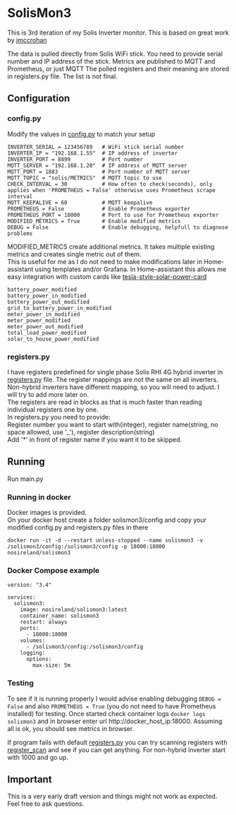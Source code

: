 # SolisMon3

This is 3rd iteration of my Solis Inverter monitor. 
This is based on great work by [jmccrohan](https://github.com/jmccrohan/pysolarmanv5)

The data is pulled directly from Solis WiFi stick. You need to provide serial number and IP address of the stick.
Metrics are published to MQTT and Prometheus, or just MQTT
The polled registers and their meaning are stored in registers.py file. The list is not final. 

## Configuration
### config.py
Modify the values in [config.py](./config/config.py) to match your setup
```
INVERTER_SERIAL = 123456789   # WiFi stick serial number
INVERTER_IP = "192.168.1.55"  # IP address of inverter
INVERTER_PORT = 8899          # Port number
MQTT_SERVER = "192.168.1.20"  # IP address of MQTT server
MQTT_PORT = 1883              # Port number of MQTT server
MQTT_TOPIC = "solis/METRICS"  # MQTT topic to use
CHECK_INTERVAL = 30           # How often to check(seconds), only applies when 'PROMETHEUS = False' otherwise uses Prometheus scrape interval
MQTT_KEEPALIVE = 60           # MQTT keepalive
PROMETHEUS = False            # Enable Prometheus exporter
PROMETHEUS_PORT = 18000       # Port to use for Prometheus exporter
MODIFIED_METRICS = True       # Enable modified metrics
DEBUG = False                 # Enable debugging, helpfull to diagnose problems
```

MODIFIED_METRICS create additional metrics. It takes multiple existing metrics and creates single metric out of them.   
This is useful for me as I do not need to make modifications later in Home-assistant using templates and/or Grafana.
In Home-assistant this allows me easy integration with custom cards like 
[tesla-style-solar-power-card](https://github.com/reptilex/tesla-style-solar-power-card)

```
battery_power_modified
battery_power_in_modified
battery_power_out_modified
grid_to_battery_power_in_modified
meter_power_in_modified
meter_power_modified
meter_power_out_modified
total_load_power_modified
solar_to_house_power_modified
```

### registers.py
I have registers predefined for single phase Solis RHI 4G hybrid inverter in [registers.py](./config/registers.py) file. 
The register mappings are not the same on all inverters. Non-hybrid inverters have different mapping, so you will need to adjust. 
I will try to add more later on.   
The registers are read in blocks as that is much faster than reading individual registers one by one.    
In registers.py you need to provide:   
Register number you want to start with(integer), register name(string, no space allowed, use '_'), register description(string)   
Add '*' in front of register name if you want it to be skipped. 

## Running
Run main.py

### Running in docker
Docker images is provided.   
On your docker host create a folder solismon3/config and copy your modified config.py and registers.py files in there
```
docker run -it -d --restart unless-stopped --name solismon3 -v /solismon3/config:/solismon3/config -p 18000:18000 nosireland/solismon3
```

### Docker Compose example
```
version: "3.4"

services:
  solismon3:
    image: nosireland/solismon3:latest
    container_name: solismon3
    restart: always
    ports:
      - 18000:18000
    volumes:
      - /solismon3/config:/solismon3/config
    logging:
      options:
        max-size: 5m
```

### Testing
To see if it is running properly I would advise enabling debugging `DEBUG = False` and also `PROMETHEUS = True`
(you do not need to have Prometheus installed) for testing. Once started check container logs `docker logs solismon3` and in 
browser enter url http://docker_host_ip:18000. Assuming all is ok, you should see metrics in browser. 

If program fails with default [registers.py](./config/registers.py) you can try scanning registers with 
[register_scan](./examples/register_scan.py) and see if you can get anything. For non-hybrid inverter start with 1000 and go up.

## Important
This is a very early draft version and things might not work as expected. Feel free to ask questions.